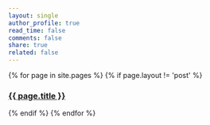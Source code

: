 ```yaml
---
layout: single
author_profile: true
read_time: false
comments: false
share: true
related: false
---
```



<div class="entries-{{ entries_layout }}">
{% for page in site.pages %}
  {% if page.layout != 'post' %}  
    <h3><a href="{{ page.url }}">{{ page.title }}</a></h3>
  {% endif %}
{% endfor %}
</div>



